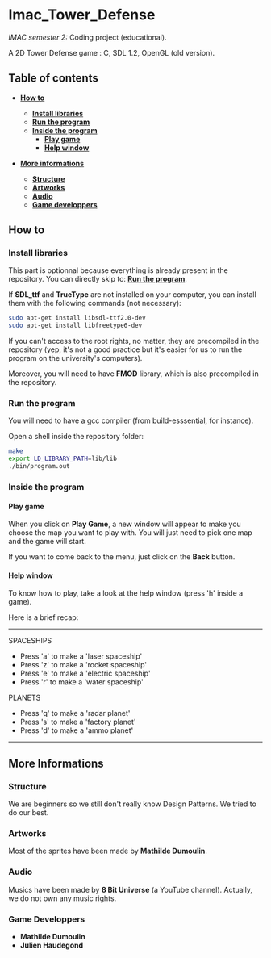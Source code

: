 # Imac_Tower_Defense

*IMAC semester 2:* Coding project (educational).

A 2D Tower Defense game : C, SDL 1.2, OpenGL (old version).

## Table of contents

* [**How to**](#how-to)
	- [**Install libraries**](#install-libraries)
	- [**Run the program**](#run-the-program)
	- [**Inside the program**](#inside-the-program)
		- [**Play game**](#play-game)
		- [**Help window**](#help-window)

* [**More informations**](#more-informations)
	- [**Structure**](#structure)
	- [**Artworks**](#artworks)
	- [**Audio**](#audio)
	- [**Game developpers**](#game-developpers)

## How to

### Install libraries
This part is optionnal because everything is already present in the repository. You can directly skip to: [**Run the program**](#run-the-program).

If **SDL_ttf** and **TrueType** are not installed on your computer, you can install them with the following commands (not necessary):

```bash
sudo apt-get install libsdl-ttf2.0-dev
sudo apt-get install libfreetype6-dev
```

If you can't access to the root rights, no matter, they are precompiled in the repository (yep, it's not a good practice but it's easier for us to run the program on the university's computers).

Moreover, you will need to have **FMOD** library, which is also precompiled in the repository.


### Run the program

You will need to have a gcc compiler (from build-esssential, for instance).

Open a shell inside the repository folder:

```bash
make
export LD_LIBRARY_PATH=lib/lib
./bin/program.out
```

### Inside the program

#### Play game

When you click on **Play Game**, a new window will appear to make you choose the map you want to play with. You will just need to pick one map and the game will start.

If you want to come back to the menu, just click on the **Back** button.

#### Help window

To know how to play, take a look at the help window (press 'h' inside a game).

Here is a brief recap:

--------
SPACESHIPS

* Press 'a' to make a 'laser spaceship'
* Press 'z' to make a 'rocket spaceship'
* Press 'e' to make a 'electric spaceship'
* Press 'r' to make a 'water spaceship'

PLANETS

* Press 'q' to make a 'radar planet'
* Press 's' to make a 'factory planet'
* Press 'd' to make a 'ammo planet'

--------

## More Informations

### Structure

We are beginners so we still don't really know Design Patterns. We tried to do our best.

### Artworks

Most of the sprites have been made by **Mathilde Dumoulin**.

### Audio

Musics have been made by **8 Bit Universe** (a YouTube channel). Actually, we do not own any music rights.

### Game Developpers

- **Mathilde Dumoulin**
- **Julien Haudegond**
